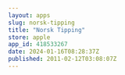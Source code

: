 ```yaml
---
layout: apps
slug: norsk-tipping
title: "Norsk Tipping"
store: apple
app_id: 418533267
date: 2024-01-16T08:28:37Z
published: 2011-02-12T03:08:07Z
---
```

